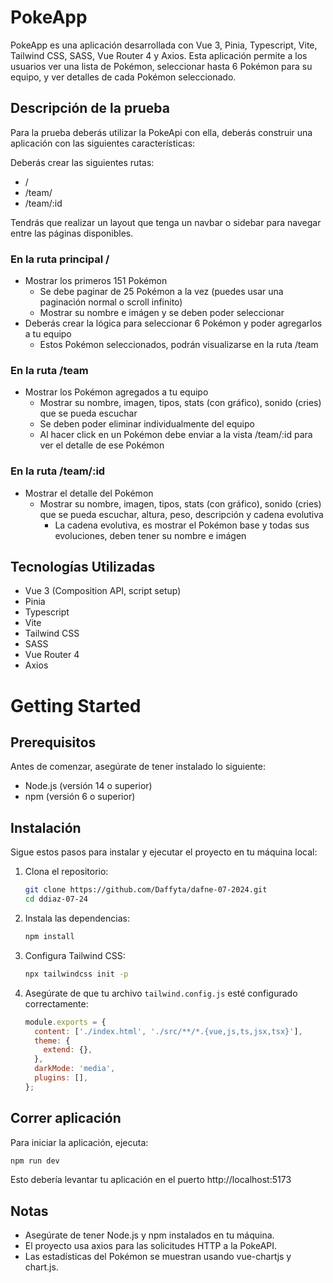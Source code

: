 # PokeApp

PokeApp es una aplicación desarrollada con Vue 3, Pinia, Typescript, Vite, Tailwind CSS, SASS, Vue Router 4 y Axios. Esta aplicación permite a los usuarios ver una lista de Pokémon, seleccionar hasta 6 Pokémon para su equipo, y ver detalles de cada Pokémon seleccionado.

## Descripción de la prueba
Para la prueba deberás utilizar la PokeApi con ella, deberás construir una
aplicación con las siguientes características:

Deberás crear las siguientes rutas:
-  /
-  /team/
-  /team/:id

Tendrás que realizar un layout que tenga un navbar o sidebar para
navegar entre las páginas disponibles.
### En la ruta principal /
-  Mostrar los primeros 151 Pokémon
    - Se debe paginar de 25 Pokémon a la vez (puedes usar una
paginación normal o scroll infinito)
    - Mostrar su nombre e imágen y se deben poder seleccionar
- Deberás crear la lógica para seleccionar 6 Pokémon y poder
agregarlos a tu equipo
    - Estos Pokémon seleccionados, podrán visualizarse en la ruta
/team

### En la ruta /team
  - Mostrar los Pokémon agregados a tu equipo
      - Mostrar su nombre, imagen, tipos, stats (con gráfico), sonido
(cries) que se pueda escuchar
      - Se deben poder eliminar individualmente del equipo
      - Al hacer click en un Pokémon debe enviar a la vista /team/:id
para ver el detalle de ese Pokémon

### En la ruta /team/:id
  - Mostrar el detalle del Pokémon
      - Mostrar su nombre, imagen, tipos, stats (con gráfico), sonido
(cries) que se pueda escuchar, altura, peso, descripción y
cadena evolutiva
        - La cadena evolutiva, es mostrar el Pokémon base y
todas sus evoluciones, deben tener su nombre e imágen

## Tecnologías Utilizadas

- Vue 3 (Composition API, script setup)
- Pinia
- Typescript
- Vite
- Tailwind CSS
- SASS
- Vue Router 4
- Axios

# Getting Started

## Prerequisitos
Antes de comenzar, asegúrate de tener instalado lo siguiente:

- Node.js (versión 14 o superior)
- npm (versión 6 o superior)

## Instalación

Sigue estos pasos para instalar y ejecutar el proyecto en tu máquina local:

1. Clona el repositorio:
    ```sh
    git clone https://github.com/Daffyta/dafne-07-2024.git
    cd ddiaz-07-24
    ```

2. Instala las dependencias:
    ```sh
    npm install
    ```

3. Configura Tailwind CSS:
    ```sh
    npx tailwindcss init -p
    ```

4. Asegúrate de que tu archivo `tailwind.config.js` esté configurado correctamente:
    ```js
    module.exports = {
      content: ['./index.html', './src/**/*.{vue,js,ts,jsx,tsx}'],
      theme: {
        extend: {},
      },
      darkMode: 'media',
      plugins: [],
    };
    ```

## Correr aplicación

Para iniciar la aplicación, ejecuta:
  ```sh
  npm run dev
  ```
Esto debería levantar tu aplicación en el puerto http://localhost:5173


## Notas
- Asegúrate de tener Node.js y npm instalados en tu máquina.
- El proyecto usa axios para las solicitudes HTTP a la PokeAPI.
- Las estadísticas del Pokémon se muestran usando vue-chartjs y chart.js.

